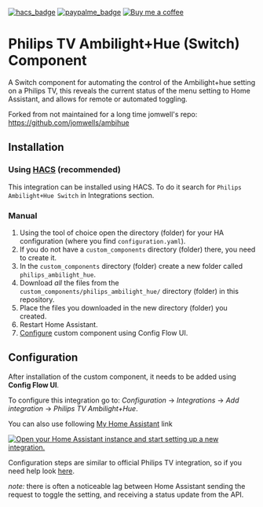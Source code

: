 [![hacs_badge](https://img.shields.io/badge/HACS-Default-orange.svg)](https://github.com/custom-components/hacs)
[![paypalme_badge](https://img.shields.io/badge/Donate-PayPal-0070ba)](https://paypal.me/MrGroch)
[![Buy me a coffee](https://www.buymeacoffee.com/assets/img/custom_images/orange_img.png)](https://www.buymeacoffee.com/MrGroch)

# Philips TV Ambilight+Hue (Switch) Component
A Switch component for automating the control of the Ambilight+hue setting on a Philips TV, this reveals the current status of the menu setting to Home Assistant, and allows for remote or automated toggling.

Forked from not maintained for a long time jomwell's repo:
https://github.com/jomwells/ambihue

## Installation

### Using [HACS](https://hacs.xyz/) (recommended)

This integration can be installed using HACS. To do it search for `Philips Ambilight+Hue Switch` in Integrations section.

### Manual

1. Using the tool of choice open the directory (folder) for your HA configuration (where you find `configuration.yaml`).
2. If you do not have a `custom_components` directory (folder) there, you need to create it.
3. In the `custom_components` directory (folder) create a new folder called `philips_ambilight_hue`.
4. Download _all_ the files from the `custom_components/philips_ambilight_hue/` directory (folder) in this repository.
5. Place the files you downloaded in the new directory (folder) you created.
6. Restart Home Assistant.
7. [Configure](#Configuration) custom component using Config Flow UI.


## Configuration

After installation of the custom component, it needs to be added using **Config Flow UI**.

To configure this integration go to: _Configuration_ -> _Integrations_ -> _Add integration_ -> _Philips TV Ambilight+Hue_.

You can also use following [My Home Assistant](http://my.home-assistant.io/) link

[![Open your Home Assistant instance and start setting up a new integration.](https://my.home-assistant.io/badges/config_flow_start.svg)](https://my.home-assistant.io/redirect/config_flow_start/?domain=philips_ambilight_hue)

Configuration steps are similar to official Philips TV integration, so if you need help look [here](https://www.home-assistant.io/integrations/philips_js/).

*note:* there is often a noticeable lag between Home Assistant sending the request to toggle the setting, and receiving a status update from the API.
